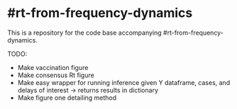 # #rt-from-frequency-dynamics

This is a repository for the code base accompanying #rt-from-frequency-dynamics.

TODO:
- Make vaccination figure
- Make consensus Rt figure
- Make easy wrapper for running inference given Y dataframe, cases, and delays of interest -> returns results in dictionary
- Make figure one detailing method
